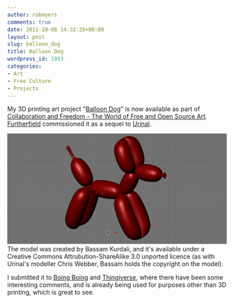 ```yaml
---
author: robmyers
comments: true
date: 2011-10-08 14:32:28+00:00
layout: post
slug: balloon_dog
title: Balloon Dog
wordpress_id: 1953
categories:
- Art
- Free Culture
- Projects
---
```


My 3D printing art project "[Balloon Dog](http://www.furtherfield.org/projects/balloon-dog-rob-myers)" is now available as part of [Collaboration and Freedom - The World of Free and Open Source Art](http://www.artscouncil.org.uk/about-us/digital-innovation-development/thinking-digital/collaboration-and-freedom/). [Furtherfield](http://www.furtherfield.org/projects/balloon-dog-rob-myers) commissioned it as a sequel to [Urinal](/art/urinal/).  
  
![balloon_dog2.png](/assets/balloon_dog2.png)The model was created by Bassam Kurdali, and it's available under a Creative Commons Attrubution-ShareAlike 3.0 unported licence (as with Urinal's modeller Chris Webber, Bassam holds the copyright on the model).   


  
I submitted it to [Boing Boing](http://boingboing.net/2011/09/21/uk-free-and-open-source-art-exhibit.html) and [Thingiverse](http://www.thingiverse.com/thing:11830), where there have been some interesting comments, and is already being used for purposes other than 3D printing, which is great to see.  




